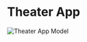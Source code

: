 # Theater App

![Theater App Model](https://harshalnawade.s3.amazonaws.com/Theater-App-Data-Model.jpg)
